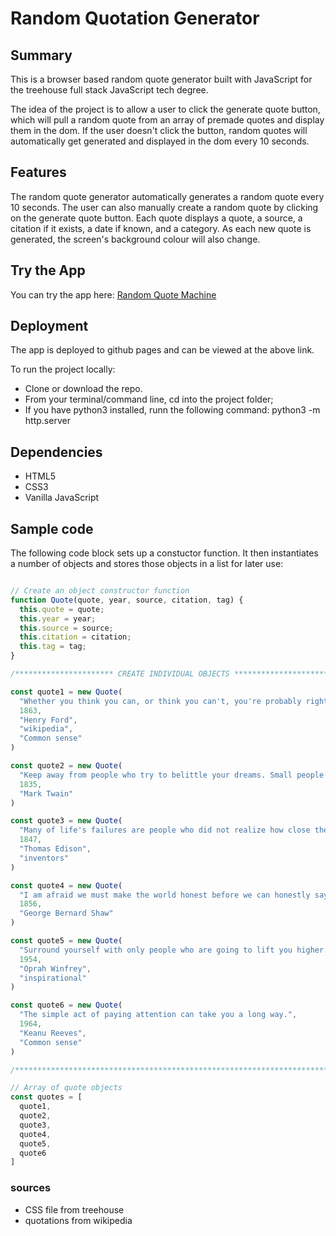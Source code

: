 # Random Quotation Generator

## Summary

This is a browser based random quote generator built with JavaScript for the treehouse full stack JavaScript tech degree.

The idea of the project is to allow a user to click the generate quote button, which will pull a random quote from an array of premade quotes and display them in the dom. If the user doesn't click the button, random quotes will automatically get generated and displayed in the dom every 10 seconds.

## Features

The random quote generator automatically generates a random quote every 10 seconds. The user can also manually create a random quote by clicking on the generate quote button. Each quote displays a quote, a source, a citation if it exists, a date if known, and a category. As each new quote is generated, the screen's background colour will also change.

## Try the App
You can try the app here: [Random Quote Machine](https://kevincurtisdev.github.io/random-quotes/)

## Deployment

The app is deployed to github pages and can be viewed at the above link.

To run the project locally: 

* Clone or download the repo.
* From your terminal/command line, cd into the project folder;
* If you have python3 installed, runn the following command: python3 -m http.server

## Dependencies

* HTML5
* CSS3
* Vanilla JavaScript

## Sample code

The following code block sets up a constuctor function. It then instantiates a number of objects and stores those objects in a list for later use:

```JavaScript

// Create an object constructor function
function Quote(quote, year, source, citation, tag) {
  this.quote = quote;
  this.year = year;
  this.source = source;
  this.citation = citation;
  this.tag = tag;
}

/********************** CREATE INDIVIDUAL OBJECTS *************************/

const quote1 = new Quote(
  "Whether you think you can, or think you can't, you're probably right.",
  1863,
  "Henry Ford",
  "wikipedia",
  "Common sense"
)

const quote2 = new Quote(
  "Keep away from people who try to belittle your dreams. Small people always do that, but the really great ones make you feel that you, too, can become great.",
  1835,
  "Mark Twain"
)

const quote3 = new Quote(
  "Many of life's failures are people who did not realize how close they were to success when they gave up.",
  1847,
  "Thomas Edison",
  "inventors"
)

const quote4 = new Quote(
  "I am afraid we must make the world honest before we can honestly say to our children that honesty is the best policy.",
  1856,
  "George Bernard Shaw"
)

const quote5 = new Quote(
  "Surround yourself with only people who are going to lift you higher.",
  1954,
  "Oprah Winfrey",
  "inspirational"
)

const quote6 = new Quote(
  "The simple act of paying attention can take you a long way.",
  1964,
  "Keanu Reeves",
  "Common sense"
)

/*************************************************************************/

// Array of quote objects
const quotes = [
  quote1,
  quote2,
  quote3,
  quote4,
  quote5,
  quote6
]

```

### sources

* CSS file from treehouse
* quotations from wikipedia